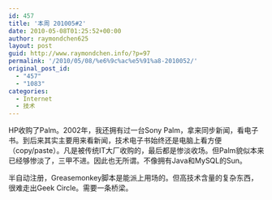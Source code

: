 ```yaml
---
id: 457
title: '本周 201005#2'
date: 2010-05-08T01:25:52+00:00
author: raymondchen625
layout: post
guid: http://www.raymondchen.info/?p=97
permalink: '/2010/05/08/%e6%9c%ac%e5%91%a8-2010052/'
original_post_id:
  - "457"
  - "1083"
categories:
  - Internet
  - 技术
---
```

HP收购了Palm。2002年，我还拥有过一台Sony Palm，拿来同步新闻，看电子书。到后来其实主要用来看新闻，技术电子书始终还是电脑上看方便（copy/paste）。凡是被传统IT大厂收购的，最后都是惨淡收场。但Palm貌似本来已经够惨淡了，三甲不进。因此也无所谓。不像拥有Java和MySQL的Sun。

半自动注册，Greasemonkey脚本是能派上用场的。但高技术含量的复杂东西，很难走出Geek Circle。需要一条桥梁。